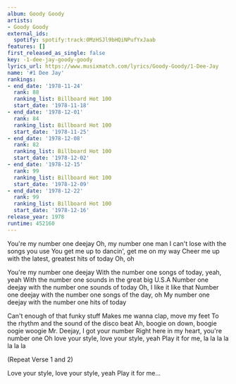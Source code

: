 ```yaml
---
album: Goody Goody
artists:
- Goody Goody
external_ids:
  spotify: spotify:track:0MzHSJl9bHQiNPufYxJaab
features: []
first_released_as_single: false
key: -1-dee-jay-goody-goody
lyrics_url: https://www.musixmatch.com/lyrics/Goody-Goody/1-Dee-Jay
name: '#1 Dee Jay'
rankings:
- end_date: '1978-11-24'
  rank: 88
  ranking_list: Billboard Hot 100
  start_date: '1978-11-18'
- end_date: '1978-12-01'
  rank: 84
  ranking_list: Billboard Hot 100
  start_date: '1978-11-25'
- end_date: '1978-12-08'
  rank: 82
  ranking_list: Billboard Hot 100
  start_date: '1978-12-02'
- end_date: '1978-12-15'
  rank: 99
  ranking_list: Billboard Hot 100
  start_date: '1978-12-09'
- end_date: '1978-12-22'
  rank: 99
  ranking_list: Billboard Hot 100
  start_date: '1978-12-16'
release_year: 1978
runtime: 452160
---
```

You're my number one deejay
Oh, my number one man
I can't lose with the songs you use
You get me up to dancin', get me on my way
Cheer me up with the latest, greatest hits of today
Oh, oh

You're my number one deejay
With the number one songs of today, yeah, yeah
With the number one sounds in the great big U.S.A
Number one deejay with the number one sounds of today
Oh, I like it like that
Number one deejay with the number one songs of the day, oh
My number one deejay with the number one hits of today

Can't enough of that funky stuff
Makes me wanna clap, move my feet
To the rhythm and the sound of the disco beat
Ah, boogie on down, boogie oogie woogie
Mr. Deejay, I got your number
Right here in my heart, you're number one
Oh love your style, love your style, yeah
Play it for me, la la la la la la la

(Repeat Verse 1 and 2)

Love your style, love your style, yeah
Play it for me...
